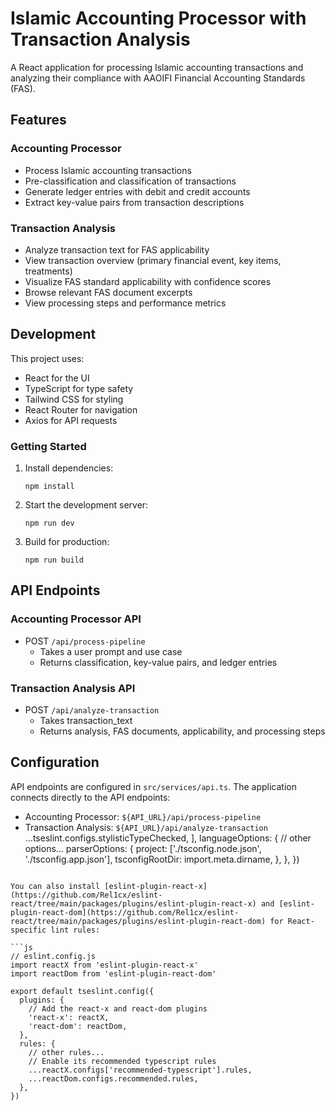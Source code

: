 # Islamic Accounting Processor with Transaction Analysis

A React application for processing Islamic accounting transactions and analyzing their compliance with AAOIFI Financial Accounting Standards (FAS).

## Features

### Accounting Processor
- Process Islamic accounting transactions
- Pre-classification and classification of transactions
- Generate ledger entries with debit and credit accounts
- Extract key-value pairs from transaction descriptions

### Transaction Analysis
- Analyze transaction text for FAS applicability
- View transaction overview (primary financial event, key items, treatments)
- Visualize FAS standard applicability with confidence scores
- Browse relevant FAS document excerpts
- View processing steps and performance metrics

## Development

This project uses:
- React for the UI
- TypeScript for type safety
- Tailwind CSS for styling
- React Router for navigation
- Axios for API requests

### Getting Started

1. Install dependencies:
   ```
   npm install
   ```

2. Start the development server:
   ```
   npm run dev
   ```

3. Build for production:
   ```
   npm run build
   ```

## API Endpoints

### Accounting Processor API
- POST `/api/process-pipeline`
  - Takes a user prompt and use case
  - Returns classification, key-value pairs, and ledger entries

### Transaction Analysis API
- POST `/api/analyze-transaction`
  - Takes transaction_text
  - Returns analysis, FAS documents, applicability, and processing steps

## Configuration

API endpoints are configured in `src/services/api.ts`. The application connects directly to the API endpoints:

- Accounting Processor: `${API_URL}/api/process-pipeline`
- Transaction Analysis: `${API_URL}/api/analyze-transaction`
    ...tseslint.configs.stylisticTypeChecked,
  ],
  languageOptions: {
    // other options...
    parserOptions: {
      project: ['./tsconfig.node.json', './tsconfig.app.json'],
      tsconfigRootDir: import.meta.dirname,
    },
  },
})
```

You can also install [eslint-plugin-react-x](https://github.com/Rel1cx/eslint-react/tree/main/packages/plugins/eslint-plugin-react-x) and [eslint-plugin-react-dom](https://github.com/Rel1cx/eslint-react/tree/main/packages/plugins/eslint-plugin-react-dom) for React-specific lint rules:

```js
// eslint.config.js
import reactX from 'eslint-plugin-react-x'
import reactDom from 'eslint-plugin-react-dom'

export default tseslint.config({
  plugins: {
    // Add the react-x and react-dom plugins
    'react-x': reactX,
    'react-dom': reactDom,
  },
  rules: {
    // other rules...
    // Enable its recommended typescript rules
    ...reactX.configs['recommended-typescript'].rules,
    ...reactDom.configs.recommended.rules,
  },
})
```
